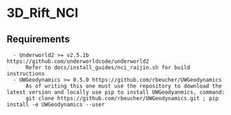 # 3D_Rift_NCI

## Requirements

      - Underworld2 >= v2.5.1b https://github.com/underworldcode/underworld2
          Refer to docs/install_guides/nci_raijin.sh for build instructions
      - UWGeodynamics >= 0.5.0 https://github.com/rbeucher/UWGeodynamics
          As of writing this one must use the repository to download the latest version and locally use pip to install UWGeodyanmics, command:
          git clone https://github.com/rbeucher/UWGeodynamics.git ; pip install -e UWGeodynamics --user
         
